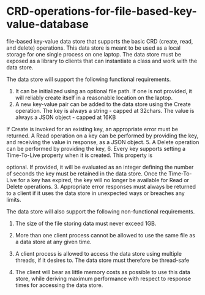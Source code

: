 # CRD-operations-for-file-based-key-value-database
file-based key-value data store that supports the basic CRD (create, read, and delete)
operations. This data store is meant to be used as a local storage for one single process on one
laptop. The data store must be exposed as a library to clients that can instantiate a class and work
with the data store.

The data store will support the following functional requirements.
1. It can be initialized using an optional file path. If one is not provided, it will reliably
create itself in a reasonable location on the laptop.
2. A new key-value pair can be added to the data store using the Create operation. The key
is always a string - capped at 32chars. The value is always a JSON object - capped at
16KB

If Create is invoked for an existing key, an appropriate error must be returned.
A Read operation on a key can be performed by providing the key, and receiving the
value in response, as a JSON object.
5. A Delete operation can be performed by providing the key,
6. Every key supports setting a Time-To-Live property when it is created. This property is

optional. If provided, it will be evaluated as an integer defining the number of seconds
the key must be retained in the data store. Once the Time-To-Live for a key has expired,
the key will no longer be available for Read or Delete operations.
3. Appropriate error responses must always be returned to a client if it uses the data store in
unexpected ways or breaches any limits.

The data store will also support the following non-functional requirements.
1. The size of the file storing data must never exceed 1GB.
2. More than one client process cannot be allowed to use the same file as a data store at any
given time.

3. A client process is allowed to access the data store using multiple threads, if it desires to.
The data store must therefore be thread-safe
4. The client will bear as little memory costs as possible to use this data store, while
deriving maximum performance with respect to response times for accessing the data
store.

